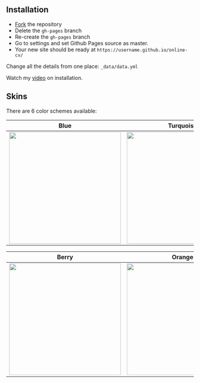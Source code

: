 ## Installation

* [Fork](https://github.com/sharu725/online-cv/fork) the repository
* Delete the `gh-pages` branch
* Re-create the `gh-pages` branch
* Go to settings and set Github Pages source as master.
* Your new site should be ready at `https://username.github.io/online-cv/`

Change all the details from one place: ``_data/data.yml``

Watch my [video](https://www.youtube.com/embed/T2nx6tj-ZH4) on installation.

## Skins

There are 6 color schemes available:

| Blue | Turquoise | Green |
|---------|---------|---------|
| <img src=/assets/images/blue.jpg width="300"/> | <img src=/assets/images/turquoise.jpg width="300"/> | <img src=/assets/images/green.jpg width="300"/> |

| Berry | Orange | Ceramic |
|---------|---------|---------|
| <img src=/assets/images/berry.jpg width="300"/> | <img src=/assets/images/orange.jpg width="300"/> | <img src=/assets/images/ceramic.jpg width="300"/> |

